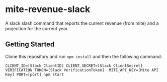 # mite-revenue-slack
A slack slash command that reports the current revenue (from mite) and a projection for the current year.


## Getting Started

Clone this repository and run `npm install` and then the following command:

```
CLIENT_ID=[Slack ClientID] CLIENT_SECRET=[Slack ClientSecret] VERIFICATION_TOKEN=[Slack VerificationToken]  MITE_API_KEY=[Mite API Key] PORT=[port] npm start
```

